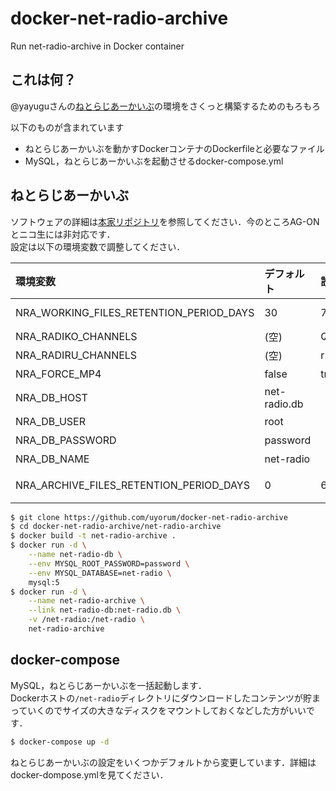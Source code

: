 # docker-net-radio-archive
Run net-radio-archive in Docker container

## これは何？
@yayuguさんの[ねとらじあーかいぶ](https://github.com/yayugu/net-radio-archive)の環境をさくっと構築するためのもろもろ

以下のものが含まれています

* ねとらじあーかいぶを動かすDockerコンテナのDockerfileと必要なファイル
* MySQL，ねとらじあーかいぶを起動させるdocker-compose.yml

## ねとらじあーかいぶ
ソフトウェアの詳細は[本家リポジトリ](https://github.com/yayugu/net-radio-archive)を参照してください．今のところAG-ONとニコ生には非対応です．  
設定は以下の環境変数で調整してください．

|環境変数|デフォルト|設定例|説明|
|:-----|:------|:----|:--|
|NRA_WORKING_FILES_RETENTION_PERIOD_DAYS|30|7|settings.ymlの`working_files_retention_period_days`|
|NRA_RADIKO_CHANNELS|(空)|QRR,LFT|settings.ymlの`radiko_channels`|
|NRA_RADIRU_CHANNELS|(空)|r1,r2,fm|settings.ymlの`radiru_channels`|
|NRA_FORCE_MP4|false|true|settings.ymlの`force_mp4`|
|NRA_DB_HOST|net-radio.db||database.ymlの`host`|
|NRA_DB_USER|root||database.ymlの`username`|
|NRA_DB_PASSWORD|password||database.ymlの`password`|
|NRA_DB_NAME|net-radio||database.ymlの`database`|
|NRA_ARCHIVE_FILES_RETENTION_PERIOD_DAYS|0|60|指定日数より古いファイルを自動で削除する(0=自動削除しない)|

```bash
$ git clone https://github.com/uyorum/docker-net-radio-archive
$ cd docker-net-radio-archive/net-radio-archive
$ docker build -t net-radio-archive .
$ docker run -d \
    --name net-radio-db \
    --env MYSQL_ROOT_PASSWORD=password \
    --env MYSQL_DATABASE=net-radio \
    mysql:5
$ docker run -d \
    --name net-radio-archive \
    --link net-radio-db:net-radio.db \
    -v /net-radio:/net-radio \
    net-radio-archive
```

## docker-compose
MySQL，ねとらじあーかいぶを一括起動します．  
Dockerホストの`/net-radio`ディレクトリにダウンロードしたコンテンツが貯まっていくのでサイズの大きなディスクをマウントしておくなどした方がいいです．

```bash
$ docker-compose up -d
```

ねとらじあーかいぶの設定をいくつかデフォルトから変更しています．詳細はdocker-dompose.ymlを見てください．
